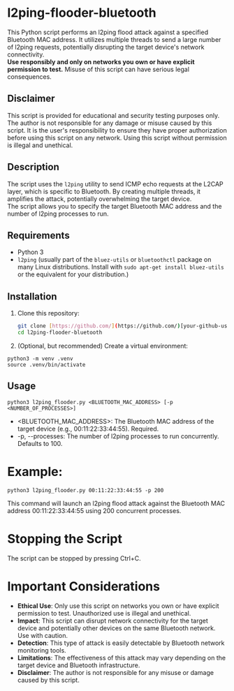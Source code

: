 # l2ping-flooder-bluetooth

This Python script performs an l2ping flood attack against a specified Bluetooth MAC address. It utilizes multiple threads to send a large number of l2ping requests, potentially disrupting the target device's network connectivity.  
**Use responsibly and only on networks you own or have explicit permission to test.**  Misuse of this script can have serious legal consequences.

## Disclaimer

This script is provided for educational and security testing purposes only. The author is not responsible for any damage or misuse caused by this script.  It is the user's responsibility to ensure they have proper authorization before using 
this script on any network.  Using this script without permission is illegal and unethical.

## Description

The script uses the `l2ping` utility to send ICMP echo requests at the L2CAP layer, which is specific to Bluetooth. By creating multiple threads, it amplifies the attack, potentially overwhelming the target device.  
The script allows you to specify the target Bluetooth MAC address and the number of l2ping processes to run.

## Requirements

- Python 3
- `l2ping` (usually part of the `bluez-utils` or `bluetoothctl` package on many Linux distributions. Install with `sudo apt-get install bluez-utils` or the equivalent for your distribution.)

## Installation

1. Clone this repository:
   ```bash
   git clone [https://github.com/](https://github.com/)[your-github-username]/l2ping-flooder-bluetooth.git
   cd l2ping-flooder-bluetooth
2. (Optional, but recommended) Create a virtual environment:
```
python3 -m venv .venv
source .venv/bin/activate
```
## Usage
```
python3 l2ping_flooder.py <BLUETOOTH_MAC_ADDRESS> [-p <NUMBER_OF_PROCESSES>]
```
- <BLUETOOTH_MAC_ADDRESS>: The Bluetooth MAC address of the target device (e.g., 00:11:22:33:44:55). Required.
- -p, --processes: The number of l2ping processes to run concurrently. Defaults to 100.

# Example:

```
python3 l2ping_flooder.py 00:11:22:33:44:55 -p 200
```
This command will launch an l2ping flood attack against the Bluetooth MAC address 00:11:22:33:44:55 using 200 concurrent processes.

# Stopping the Script
The script can be stopped by pressing Ctrl+C.


# Important Considerations
- **Ethical Use**: Only use this script on networks you own or have explicit permission to test. Unauthorized use is illegal and unethical.
- **Impact**: This script can disrupt network connectivity for the target device and potentially other devices on the same Bluetooth network. Use with caution.
- **Detection**: This type of attack is easily detectable by Bluetooth network monitoring tools.
- **Limitations**: The effectiveness of this attack may vary depending on the target device and Bluetooth infrastructure.
- **Disclaimer**: The author is not responsible for any misuse or damage caused by this script.

